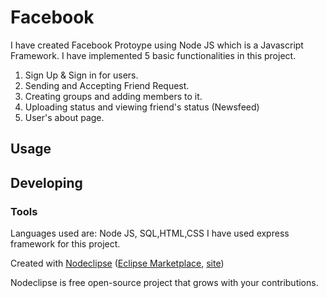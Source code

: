 

# Facebook
I have created Facebook Protoype using Node JS which is a Javascript Framework.
I have implemented 5 basic functionalities in this project.



1. Sign Up & Sign in for users.
2. Sending and Accepting Friend Request.
3. Creating groups and adding members to it.
4. Uploading status and viewing friend's status (Newsfeed)
5. User's about page.

## Usage





## Developing



### Tools

Languages used are: Node JS, SQL,HTML,CSS
I have used express framework for this project. 

Created with [Nodeclipse](https://github.com/Nodeclipse/nodeclipse-1)
 ([Eclipse Marketplace](http://marketplace.eclipse.org/content/nodeclipse), [site](http://www.nodeclipse.org))   

Nodeclipse is free open-source project that grows with your contributions.
